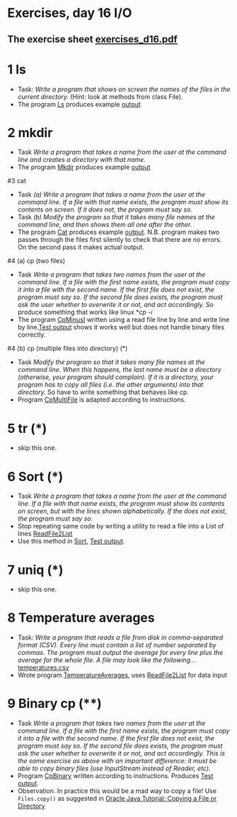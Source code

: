 # Exercises, day 16 I/O

## The exercise sheet [exercises_d16.pdf](exercises_d16.pdf) 

# 1 ls
* Task: *Write a program that shows on screen the names of the files in the current directory.*
  (Hint: look at methods from class File).
* The program [Ls](src/likeunix/Ls.java) produces example [output](outputs/Ls_example_output.md)

# 2 mkdir
* Task *Write a program that takes a name from the user at the command line and creates a directory with that name.*
* The program [Mkdir](src/likeunix/Mkdir.java) produces example [output](outputs/Mkdir_example_output.md)

#3 cat
* Task *(a) Write a program that takes a name from the user at the command line. If a file with that name exists, the program must show its contents on screen. If it does not, the program must say so.*
*  Task *(b) Modify the program so that it takes many file names at the command line, and then shows them all one after the other.*
* The program [Cat](src/likeunix/Cat.java) produces example [output](outputs/Cat_example_out.md). N.B.
program makes two passes through the files first silently to check that there are no errors. On the second pass
it makes actual output.


#4 (a) cp (two files)
* Task *Write a program that takes two names from the user at the command line. If a file with the first name exists, the program must copy it into a file with the second name. If the first file does not exist, the program must say so. If the second file does exists, the program must ask the user whether to overwrite it or not, and act accordingly.* So produce something that works like linux **cp -i*
* The program [CpMinusI](src/likeunix/CpMinusI.java) written using a read file line by line and write line by line.[Test output](outputs/cpA_example_out.md) shows it works well but does not handle binary files correctly.


#4 (b) cp (multiple files into directory) (*)
* Task *Modify the program so that it takes many file names at the command line. When this happens, the last name must be a directory (otherwise, your program should complain). If it is a directory, your program has to copy all files (i.e. the other arguments) into that directory.* So have to write something that behaves like cp.
* Program [CpMultiFile](src/likeunix/CpMultiFile.java) is adapted according to instructions. 


# 5 tr (*)
* skip this one.

# 6 Sort (*)
* Task *Write a program that takes a name from the user at the command line. If a file with that name exists, the program must show its contents on screen, but with the lines shown alphabetically. If the does not exist, the program must say so.*
* Stop repeating same code by writing a utility to read a file into a List of lines 
[ReadFile2List](src/likeunix/ReadFile2List.java)
* Use this method in [Sort](src/likeunix/Sort.java), [Test output](outputs/Sort_example_out.md).

# 7 uniq (*)
* skip this one.

# 8 Temperature averages
* Task: *Write a program that reads a file from disk in comma-separated format (CSV). Every line must contain a list of number separated by commas. The program must output the average for every line plus the average for the whole file. A file may look like the following...* [temperatures.csv](datafiles/temperatures.csv)
* Wrote program [TemperatureAverages](src/likeunix/TemperatureAverages.java), uses [ReadFile2List](src/likeunix/ReadFile2List.java) for data input




# 9 Binary cp (**)
* Task *Write a program that takes two names from the user at the command line. If a file with the first name exists, the program must copy it into a file with the second name. If the first file does not exist, the program must say so. If the second file does exists, the program must ask the user whether to overwrite it or not, and act accordingly. This is the same exercise as above with an important difference: it must be able to copy binary files (use InputStream instead of Reader, etc).*
* Program [CpBinary](src/likeunix/CpBinary.java) written according to instructions. Produces  [Test output](outputs/CpBinary_example_out.md).
* Observation. In practice this would be a mad way to copy a file! Use `Files.copy()` as suggested in 
[Oracle Java Tutorial: Copying a File or Directory](http://docs.oracle.com/javase/tutorial/essential/io/copy.html)

